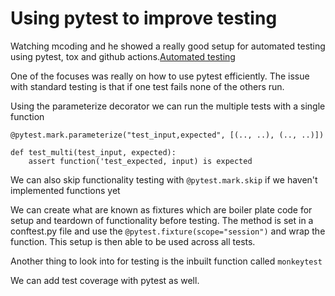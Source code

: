 #  Using pytest to improve testing

Watching mcoding and he showed a really good setup for automated
testing using pytest, tox and github
actions.[Automated testing](https://www.youtube.com/watch?v=DhUpxWjOhME)

One of the focuses was really on how to use pytest efficiently. The
issue with standard testing is that if one test fails none of the others
run.

Using the parameterize decorator we can run the multiple tests with a
single function

```
@pytest.mark.parameterize("test_input,expected", [(.., ..), (.., ..)])

def test_multi(test_input, expected):
    assert function('test_expected, input) is expected

```

We can also skip functionality testing with `@pytest.mark.skip` if we
haven't implemented functions yet

We can create what are known as fixtures which are boiler plate code for
setup and teardown of functionality before testing. The method is set in
a conftest.py file and use the `@pytest.fixture(scope="session")` and
wrap the function. This setup is then able to be used across all tests.

Another thing to look into for testing is the inbuilt function called
`monkeytest`

We can add test coverage with pytest as well.

